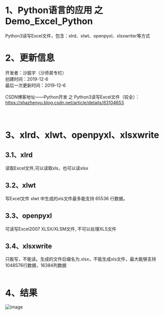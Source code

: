 # 1、Python语言的应用 之 Demo_Excel_Python
Python3读写Excel文件，包含：xlrd、xlwt、openpyxl、xlsxwriter等方式
<BR/>  
# 2、更新信息
开发者：沙振宇（沙师弟专栏） <BR/>
创建时间：2019-12-6<BR/>
最后一次更新时间：2019-12-6<BR/> 
<BR/> 
CSDN博客地址——Python开发 之 Python3读写Excel文件（较全）：<BR/> 
https://shazhenyu.blog.csdn.net/article/details/83104653 <BR/>  
<BR/> 
# 3、xlrd、xlwt、openpyxl、xlsxwrite 
## 3.1、xlrd
读取Excel文件,可以读取xls，也可以读xlsx<BR/>
## 3.2、xlwt
写Excel文件 xlwt 中生成的xls文件最多能支持 65536 行数据。<BR/>
## 3.3、openpyxl
可读写Excel2007 XLSX/XLSM文件, 不可以处理XLS文件<BR/>
## 3.4、xlsxwrite
只能写，不能读。生成的文件后缀名为.xlsx，不能生成xls文件，最大能够支持1048576行数据，16384列数据<BR/>
<BR/>
# 4、结果 
 ![image](https://github.com/ShaShiDiZhuanLan/Demo_Excel_Python/blob/master/%E6%95%88%E6%9E%9C.png)